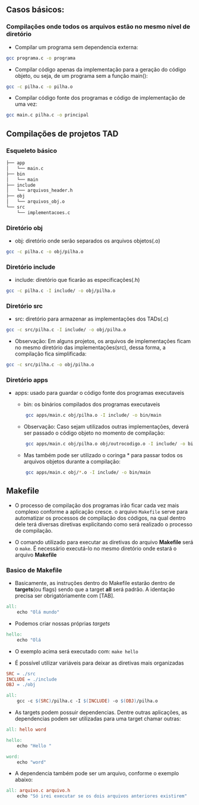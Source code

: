 ## Casos básicos:
### Compilações onde todos os arquivos estão no mesmo nível de diretório

- Compilar um programa sem dependencia externa:

```bash
gcc programa.c -o programa
```
- Compilar código apenas da implementação para a geração do código objeto, ou seja, de um programa sem a função main():

```bash        
gcc -c pilha.c -o pilha.o
```

- Compilar código fonte dos programas e código de implementação de uma vez:

```bash
gcc main.c pilha.c -o principal
```


## Compilações de projetos TAD

### Esqueleto básico

```bash
├── app
│   └── main.c
├── bin
│   └── main
├── include
│   └── arquivos_header.h
├── obj
│   └── arquivos_obj.o
└── src
    └── implementacoes.c
```


### Diretório obj
- obj: diretório onde serão separados os arquivos objetos(.o)

```bash  
gcc -c pilha.c -o obj/pilha.o
```

### Diretório include
- include: diretório que ficarão as especificações(.h)

```bash
gcc -c pilha.c -I include/ -o obj/pilha.o
```

### Diretório src
- src: diretório para armazenar as implementações dos TADs(.c)

```bash
gcc -c src/pilha.c -I include/ -o obj/pilha.o
```
- Observação: Em alguns projetos, os arquivos de implementações ficam no mesmo diretório das implementações(src), dessa forma, a compilação fica simplificada:

```bash
gcc -c src/pilha.c -o obj/pilha.o
```

### Diretório apps
- apps: usado para guardar o código fonte dos programas executaveis
    
    - bin: os binários compilados dos programas executaveis
    
    ```bash
        gcc apps/main.c obj/pilha.o -I include/ -o bin/main
    ```
    - Observação: Caso sejam utilizados outras implementações, deverá ser passado o código objeto no momento de compilação:
    ```bash
        gcc apps/main.c obj/pilha.o obj/outrocodigo.o -I include/ -o bin/main
    ```

    - Mas também pode ser utilizado o coringa * para passar todos os arquivos objetos durante a compilação:

    ```bash
        gcc apps/main.c obj/*.o -I include/ -o bin/main
    ```

## Makefile

- O processo de compilação dos programas irão ficar cada vez mais complexo conforme a aplicação cresce. o arquivo `Makefile` serve para automatizar os processos de compilação dos códigos, na qual dentro dele terá diversas diretivas explicitando como será realizado o processo de compilação.

- O comando utilizado para executar as diretivas do arquivo **Makefile** será o `make`. É necessário executá-lo no mesmo diretório onde estará o arquivo **Makefile**

### Basico de Makefile

- Basicamente, as instruções dentro do Makefile estarão dentro de **targets**(ou flags) sendo que a target **all** será padrão. A identação precisa ser obrigatóriamente com [TAB].

```Makefile
all:
    echo "Olá mundo"
```

- Podemos criar nossas próprias *targets*

```Makefile
hello:
    echo "Olá
```
- O exemplo acima será executado com: `make hello`

- É possível utilizar variáveis para deixar as diretivas mais organizadas

```Makefile
SRC = ./src
INCLUDE = ./include
OBJ = ./obj

all:
    gcc -c $(SRC)/pilha.c -I $(INCLUDE) -o $(OBJ)/pilha.o
```

- As targets podem possuir dependencias. Dentre outras aplicações, as dependencias podem ser utilizadas para uma target chamar outras:

```Makefile
all: hello word

hello:
    echo "Hello "

word:
    echo "word"
```

- A dependencia também pode ser um arquivo, conforme o exemplo abaixo:

```Makefile
all: arquivo.c arquivo.h
    echo "Só irei executar se os dois arquivos anteriores existirem"
```